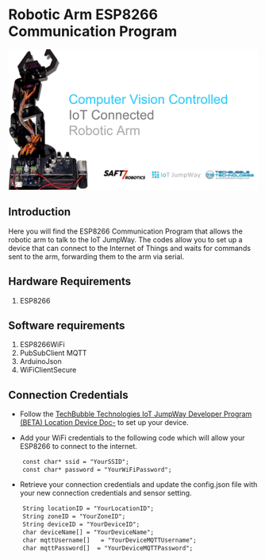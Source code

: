 # Robotic Arm ESP8266 Communication Program

![Robotic Arm ESP8266 Communication Program](../Images/robotic-arm.jpg)

## Introduction

Here you will find the ESP8266 Communication Program that allows the robotic arm to talk to the IoT JumpWay. The codes allow you to set up a device that can connect to the Internet of Things and waits for commands sent to the arm, forwarding them to the arm via serial.

## Hardware Requirements

1. ESP8266

## Software requirements

1. ESP8266WiFi
2. PubSubClient MQTT  
3. ArduinoJson
4. WiFiClientSecure

## Connection Credentials

- Follow the [TechBubble Technologies IoT JumpWay Developer Program (BETA) Location Device Doc-](https://github.com/TechBubbleTechnologies/IoT-JumpWay-Docs/blob/master/4-Location-Devices.md "TechBubble Technologies IoT JumpWay Developer Program (BETA) Location Device Doc") to set up your device. 

- Add your WiFi credentials to the following code which will allow your ESP8266 to connect to the internet.

```
	const char* ssid = "YourSSID";
    const char* password = "YourWiFiPassword";
```

- Retrieve your connection credentials and update the config.json file with your new connection  credentials and sensor setting.

```
    String locationID = "YourLocationID";
    String zoneID = "YourZoneID";
    String deviceID = "YourDeviceID";
    char deviceName[] = "YourDeviceName"; 
    char mqttUsername[]   = "YourDeviceMQTTUsername"; 
    char mqttPassword[]  = "YourDeviceMQTTPassword";